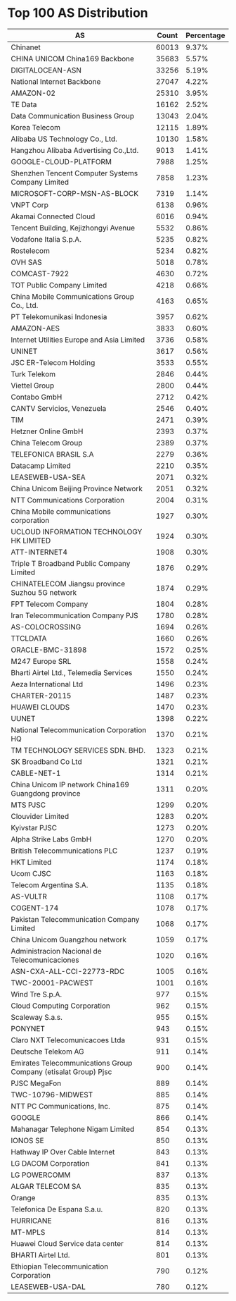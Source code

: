 # Top 100 AS Distribution
| AS | Count | Percentage |
|----|----|----|
| Chinanet | 60013 | 9.37% |
| CHINA UNICOM China169 Backbone | 35683 | 5.57% |
| DIGITALOCEAN-ASN | 33256 | 5.19% |
| National Internet Backbone | 27047 | 4.22% |
| AMAZON-02 | 25310 | 3.95% |
| TE Data | 16162 | 2.52% |
| Data Communication Business Group | 13043 | 2.04% |
| Korea Telecom | 12115 | 1.89% |
| Alibaba US Technology Co., Ltd. | 10130 | 1.58% |
| Hangzhou Alibaba Advertising Co.,Ltd. | 9013 | 1.41% |
| GOOGLE-CLOUD-PLATFORM | 7988 | 1.25% |
| Shenzhen Tencent Computer Systems Company Limited | 7858 | 1.23% |
| MICROSOFT-CORP-MSN-AS-BLOCK | 7319 | 1.14% |
| VNPT Corp | 6138 | 0.96% |
| Akamai Connected Cloud | 6016 | 0.94% |
| Tencent Building, Kejizhongyi Avenue | 5532 | 0.86% |
| Vodafone Italia S.p.A. | 5235 | 0.82% |
| Rostelecom | 5234 | 0.82% |
| OVH SAS | 5018 | 0.78% |
| COMCAST-7922 | 4630 | 0.72% |
| TOT Public Company Limited | 4218 | 0.66% |
| China Mobile Communications Group Co., Ltd. | 4163 | 0.65% |
| PT Telekomunikasi Indonesia | 3957 | 0.62% |
| AMAZON-AES | 3833 | 0.60% |
| Internet Utilities Europe and Asia Limited | 3736 | 0.58% |
| UNINET | 3617 | 0.56% |
| JSC ER-Telecom Holding | 3533 | 0.55% |
| Turk Telekom | 2846 | 0.44% |
| Viettel Group | 2800 | 0.44% |
| Contabo GmbH | 2712 | 0.42% |
| CANTV Servicios, Venezuela | 2546 | 0.40% |
| TIM | 2471 | 0.39% |
| Hetzner Online GmbH | 2393 | 0.37% |
| China Telecom Group | 2389 | 0.37% |
| TELEFONICA BRASIL S.A | 2279 | 0.36% |
| Datacamp Limited | 2210 | 0.35% |
| LEASEWEB-USA-SEA | 2071 | 0.32% |
| China Unicom Beijing Province Network | 2051 | 0.32% |
| NTT Communications Corporation | 2004 | 0.31% |
| China Mobile communications corporation | 1927 | 0.30% |
| UCLOUD INFORMATION TECHNOLOGY HK LIMITED | 1924 | 0.30% |
| ATT-INTERNET4 | 1908 | 0.30% |
| Triple T Broadband Public Company Limited | 1876 | 0.29% |
| CHINATELECOM Jiangsu province Suzhou 5G network | 1874 | 0.29% |
| FPT Telecom Company | 1804 | 0.28% |
| Iran Telecommunication Company PJS | 1780 | 0.28% |
| AS-COLOCROSSING | 1694 | 0.26% |
| TTCLDATA | 1660 | 0.26% |
| ORACLE-BMC-31898 | 1572 | 0.25% |
| M247 Europe SRL | 1558 | 0.24% |
| Bharti Airtel Ltd., Telemedia Services | 1550 | 0.24% |
| Aeza International Ltd | 1496 | 0.23% |
| CHARTER-20115 | 1487 | 0.23% |
| HUAWEI CLOUDS | 1470 | 0.23% |
| UUNET | 1398 | 0.22% |
| National Telecommunication Corporation HQ | 1370 | 0.21% |
| TM TECHNOLOGY SERVICES SDN. BHD. | 1323 | 0.21% |
| SK Broadband Co Ltd | 1321 | 0.21% |
| CABLE-NET-1 | 1314 | 0.21% |
| China Unicom IP network China169 Guangdong province | 1311 | 0.20% |
| MTS PJSC | 1299 | 0.20% |
| Clouvider Limited | 1283 | 0.20% |
| Kyivstar PJSC | 1273 | 0.20% |
| Alpha Strike Labs GmbH | 1270 | 0.20% |
| British Telecommunications PLC | 1237 | 0.19% |
| HKT Limited | 1174 | 0.18% |
| Ucom CJSC | 1163 | 0.18% |
| Telecom Argentina S.A. | 1135 | 0.18% |
| AS-VULTR | 1108 | 0.17% |
| COGENT-174 | 1078 | 0.17% |
| Pakistan Telecommunication Company Limited | 1068 | 0.17% |
| China Unicom Guangzhou network | 1059 | 0.17% |
| Administracion Nacional de Telecomunicaciones | 1020 | 0.16% |
| ASN-CXA-ALL-CCI-22773-RDC | 1005 | 0.16% |
| TWC-20001-PACWEST | 1001 | 0.16% |
| Wind Tre S.p.A. | 977 | 0.15% |
| Cloud Computing Corporation | 962 | 0.15% |
| Scaleway S.a.s. | 955 | 0.15% |
| PONYNET | 943 | 0.15% |
| Claro NXT Telecomunicacoes Ltda | 931 | 0.15% |
| Deutsche Telekom AG | 911 | 0.14% |
| Emirates Telecommunications Group Company (etisalat Group) Pjsc | 900 | 0.14% |
| PJSC MegaFon | 889 | 0.14% |
| TWC-10796-MIDWEST | 885 | 0.14% |
| NTT PC Communications, Inc. | 875 | 0.14% |
| GOOGLE | 866 | 0.14% |
| Mahanagar Telephone Nigam Limited | 854 | 0.13% |
| IONOS SE | 850 | 0.13% |
| Hathway IP Over Cable Internet | 843 | 0.13% |
| LG DACOM Corporation | 841 | 0.13% |
| LG POWERCOMM | 837 | 0.13% |
| ALGAR TELECOM SA | 835 | 0.13% |
| Orange | 835 | 0.13% |
| Telefonica De Espana S.a.u. | 820 | 0.13% |
| HURRICANE | 816 | 0.13% |
| MT-MPLS | 814 | 0.13% |
| Huawei Cloud Service data center | 814 | 0.13% |
| BHARTI Airtel Ltd. | 801 | 0.13% |
| Ethiopian Telecommunication Corporation | 790 | 0.12% |
| LEASEWEB-USA-DAL | 780 | 0.12% |
